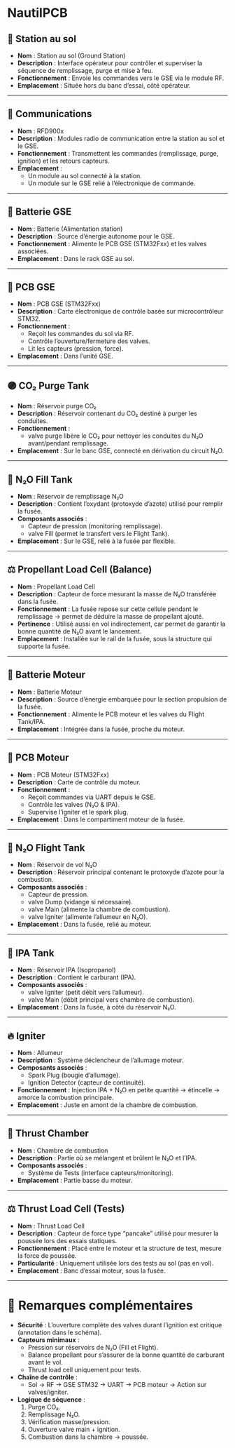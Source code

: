 # NautilPCB

## 📡 Station au sol
- **Nom** : Station au sol (Ground Station)  
- **Description** : Interface opérateur pour contrôler et superviser la séquence de remplissage, purge et mise à feu.  
- **Fonctionnement** : Envoie les commandes vers le GSE via le module RF.  
- **Emplacement** : Située hors du banc d’essai, côté opérateur.  

---

## 🔗 Communications
- **Nom** : RFD900x
- **Description** : Modules radio de communication entre la station au sol et le GSE.  
- **Fonctionnement** : Transmettent les commandes (remplissage, purge, ignition) et les retours capteurs.  
- **Emplacement** :  
  - Un module au sol connecté à la station.  
  - Un module sur le GSE relié à l’électronique de commande.  

---

## 🔋 Batterie GSE
- **Nom** : Batterie (Alimentation station)  
- **Description** : Source d’énergie autonome pour le GSE.  
- **Fonctionnement** : Alimente le PCB GSE (STM32Fxx) et les valves associées.  
- **Emplacement** : Dans le rack GSE au sol.  

---

## 🧠 PCB GSE
- **Nom** : PCB GSE (STM32Fxx)  
- **Description** : Carte électronique de contrôle basée sur microcontrôleur STM32.  
- **Fonctionnement** :  
  - Reçoit les commandes du sol via RF.  
  - Contrôle l’ouverture/fermeture des valves.  
  - Lit les capteurs (pression, force).  
- **Emplacement** : Dans l’unité GSE.  

---

## 🟣 CO₂ Purge Tank
- **Nom** : Réservoir purge CO₂  
- **Description** : Réservoir contenant du CO₂ destiné à purger les conduites.  
- **Fonctionnement** :  
  - valve purge libère le CO₂ pour nettoyer les conduites du N₂O avant/pendant remplissage.  
- **Emplacement** : Sur le banc GSE, connecté en dérivation du circuit N₂O.  

---

## 🔵 N₂O Fill Tank
- **Nom** : Réservoir de remplissage N₂O  
- **Description** : Contient l’oxydant (protoxyde d’azote) utilisé pour remplir la fusée.  
- **Composants associés** :  
  - Capteur de pression (monitoring remplissage).  
  - valve Fill (permet le transfert vers le Flight Tank).  
- **Emplacement** : Sur le GSE, relié à la fusée par flexible.  

---

## ⚖️ Propellant Load Cell (Balance)
- **Nom** : Propellant Load Cell  
- **Description** : Capteur de force mesurant la masse de N₂O transférée dans la fusée.  
- **Fonctionnement** : La fusée repose sur cette cellule pendant le remplissage → permet de déduire la masse de propellant ajouté.  
- **Pertinence** : Utilisé aussi en vol indirectement, car permet de garantir la bonne quantité de N₂O avant le lancement.  
- **Emplacement** : Installée sur le rail de la fusée, sous la structure qui supporte la fusée.  

---

## 🔋 Batterie Moteur
- **Nom** : Batterie Moteur  
- **Description** : Source d’énergie embarquée pour la section propulsion de la fusée.  
- **Fonctionnement** : Alimente le PCB moteur et les valves du Flight Tank/IPA.  
- **Emplacement** : Intégrée dans la fusée, proche du moteur.  

---

## 🧠 PCB Moteur
- **Nom** : PCB Moteur (STM32Fxx)  
- **Description** : Carte de contrôle du moteur.  
- **Fonctionnement** :  
  - Reçoit commandes via UART depuis le GSE.  
  - Contrôle les valves (N₂O & IPA).  
  - Supervise l’igniter et le spark plug.  
- **Emplacement** : Dans le compartiment moteur de la fusée.  

---

## 🔵 N₂O Flight Tank
- **Nom** : Réservoir de vol N₂O  
- **Description** : Réservoir principal contenant le protoxyde d’azote pour la combustion.  
- **Composants associés** :  
  - Capteur de pression.  
  - valve Dump (vidange si nécessaire).  
  - valve Main (alimente la chambre de combustion).  
  - valve Igniter (alimente l’allumeur en N₂O).  
- **Emplacement** : Dans la fusée, relié au moteur.  

---

## 🔴 IPA Tank
- **Nom** : Réservoir IPA (Isopropanol)  
- **Description** : Contient le carburant (IPA).  
- **Composants associés** :  
  - valve Igniter (petit débit vers l’allumeur).  
  - valve Main (débit principal vers chambre de combustion).  
- **Emplacement** : Dans la fusée, à côté du réservoir N₂O.  

---

## 🔥 Igniter
- **Nom** : Allumeur  
- **Description** : Système déclencheur de l’allumage moteur.  
- **Composants associés** :  
  - Spark Plug (bougie d’allumage).  
  - Ignition Detector (capteur de continuité).  
- **Fonctionnement** : Injection IPA + N₂O en petite quantité → étincelle → amorce la combustion principale.  
- **Emplacement** : Juste en amont de la chambre de combustion.  

---

## 🚀 Thrust Chamber
- **Nom** : Chambre de combustion  
- **Description** : Partie où se mélangent et brûlent le N₂O et l’IPA.  
- **Composants associés** :  
  - Système de Tests (interface capteurs/monitoring).  
- **Emplacement** : Partie basse du moteur.  

---

## ⚖️ Thrust Load Cell (Tests)
- **Nom** : Thrust Load Cell  
- **Description** : Capteur de force type “pancake” utilisé pour mesurer la poussée lors des essais statiques.  
- **Fonctionnement** : Placé entre le moteur et la structure de test, mesure la force de poussée.  
- **Particularité** : Uniquement utilisée lors des tests au sol (pas en vol).  
- **Emplacement** : Banc d’essai moteur, sous la fusée.  

---

# 🔎 Remarques complémentaires
- **Sécurité** : L’ouverture complète des valves durant l’ignition est critique (annotation dans le schéma).  
- **Capteurs minimaux** :  
  - Pression sur réservoirs de N₂O (Fill et Flight).  
  - Balance propellant pour s’assurer de la bonne quantité de carburant avant le vol.  
  - Thrust load cell uniquement pour tests.  
- **Chaîne de contrôle** :  
  - Sol → RF → GSE STM32 → UART → PCB moteur → Action sur valves/igniter.  
- **Logique de séquence** :  
  1. Purge CO₂.  
  2. Remplissage N₂O.  
  3. Vérification masse/pression.  
  4. Ouverture valve main + ignition.  
  5. Combustion dans la chambre → poussée.  
